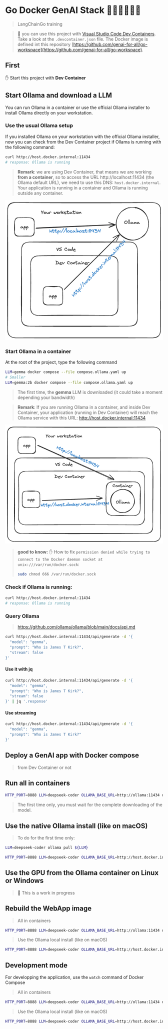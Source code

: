 # Go Docker GenAI Stack 🩵🐳🤖🦜🔗🦙
> LangChainGo training

> 👋 you can use this project with [Visual Studio Code Dev Containers](https://code.visualstudio.com/docs/devcontainers/containers). Take a look at the `.devcontainer.json` file. The Docker image is defined int this repository [https://github.com/genai-for-all/go-workspace](https://github.com/genai-for-all/go-workspace).


## First

✋ Start this project with **Dev Container**

## Start Ollama and download a LLM

You can run Ollama in a container or use the official Ollama installer to install Ollama directly on your workstation.

### Use the usual Ollama setup

If you installed Ollama on your workstation with the official Ollama installer, now you can check from the Dev Container project if Ollama is running with the following command:

```bash
curl http://host.docker.internal:11434
# response: Ollama is running
```

> **Remark**: we are using Dev Container, that means we are working **from a container**, so to access the URL http://localhost:11434 (the Ollama default URL), we need to use this DNS: `host.docker.internal`. Your application is running in a container and Ollama is running outside any container.

![ollama-1](./sketches/ollama.local.excalidraw.png)


### Start Ollama in a container

At the root of the project, type the following command
```bash
LLM=gemma docker compose --file compose.ollama.yaml up
# Smaller
LLM=gemma:2b docker compose --file compose.ollama.yaml up
```
> The first time, the **gemma** LLM is downloaded (it could take a moment depending your bandwidth)

> **Remark**: If you are running Ollama in a container, and inside Dev Container, your application (running in Dev Container) will reach the Ollama service with this URL: http://host.docker.internal:11434

![ollama-2](./sketches/ollama.container.excalidraw.png)


> **good to know:** ✋ How to fix `permission denied while trying to connect to the Docker daemon socket at unix:///var/run/docker.sock`:
> ```bash
> sudo chmod 666 /var/run/docker.sock
> ```

### Check if Ollama is running:
```bash
curl http://host.docker.internal:11434
# response: Ollama is running
```

### Query Ollama

> https://github.com/ollama/ollama/blob/main/docs/api.md


```bash
curl http://host.docker.internal:11434/api/generate -d '{
  "model": "gemma",
  "prompt": "Who is James T Kirk?",
  "stream": false
}'
```

#### Use it with jq
```bash
curl http://host.docker.internal:11434/api/generate -d '{
  "model": "gemma",
  "prompt": "Who is James T Kirk?",
  "stream": false
}' | jq '.response'
```

#### Use streaming
```bash
curl http://host.docker.internal:11434/api/generate -d '{
  "model": "gemma",
  "prompt": "Who is James T Kirk?"
}' 
```

## Deploy a GenAI app with Docker compose
> from Dev Container or not

## Run all in containers

```bash
HTTP_PORT=8888 LLM=deepseek-coder OLLAMA_BASE_URL=http://ollama:11434 docker compose --profile container up
```
> The first time only, you must wait for the complete downloading of the model.

## Use the native Ollama install (like on macOS)

> To do for the first time only:
```bash
LLM=deepseek-coder ollama pull ${LLM}
```

```bash
HTTP_PORT=8888 LLM=deepseek-coder OLLAMA_BASE_URL=http://host.docker.internal:11434 docker compose --profile webapp up
```

## Use the GPU from the Ollama container on Linux or Windows

> 🚧 This is a work in progress


## Rebuild the WebApp image

> All in containers
```bash
HTTP_PORT=8888 LLM=deepseek-coder OLLAMA_BASE_URL=http://ollama:11434 docker compose --profile container up --build
```

> Use the Ollama local install (like on macOS)
```bash
HTTP_PORT=8888 LLM=deepseek-coder OLLAMA_BASE_URL=http://host.docker.internal:11434 docker compose --profile webapp up --build
```

## Development mode

For developping the application, use the `watch` command of Docker Compose

> All in containers
```bash
HTTP_PORT=8888 LLM=deepseek-coder OLLAMA_BASE_URL=http://ollama:11434 docker compose --profile container watch
```
> Use the Ollama local install (like on macOS)
```bash
HTTP_PORT=8888 LLM=deepseek-coder OLLAMA_BASE_URL=http://host.docker.internal:11434 docker compose --profile webapp watch
```

